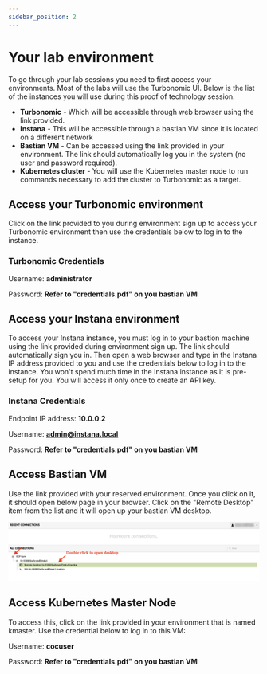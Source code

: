 ```yaml
---
sidebar_position: 2
---
```

# Your lab environment
To go through your lab sessions you need to first access your environments. Most of the labs will use the Turbonomic UI. Below is the list of the instances you will use during this proof of technology session.

- **Turbonomic** - Which will be accessible through web browser using the link provided.
- **Instana** - This will be accessible through a bastian VM since it is located on a different network
- **Bastian VM** - Can be accessed using the link provided in your environment. The link should automatically log you in the system (no user and password required).
- **Kubernetes cluster** - You will use the Kubernetes master node to run commands necessary to add the cluster to Turbonomic as a target. 

## Access your Turbonomic environment

Click on the link provided to you during environment sign up to access your Turbonomic environment then use the credentials below to log in to the instance.

### Turbonomic Credentials
Username: **administrator**

Password: **Refer to "credentials.pdf" on you bastian VM**

## Access your Instana environment
To access your Instana instance, you must log in to your bastion machine using the link provided during environment sign up. The link should automatically sign you in. Then open a web browser and type in the Instana IP address provided to you and use the credentials below to log in to the instance. You won't spend much time in the Instana instance as it is pre-setup for you. You will access it only once to create an API key.

### Instana Credentials
Endpoint IP address: **10.0.0.2**

Username: **admin@instana.local**

Password: **Refer to "credentials.pdf" on you bastian VM**

## Access Bastian VM
Use the link provided with your reserved environment. Once you click on it, it should open below page in your browser. Click on the "Remote Desktop" item from the list and it will open up your bastian VM desktop.

![bastian](img/labenv/bastian.png)

## Access Kubernetes Master Node
To access this, click on the link provided in your environment that is named kmaster. Use the credential below to log in to this VM:

Username: **cocuser**

Password: **Refer to "credentials.pdf" on you bastian VM**


